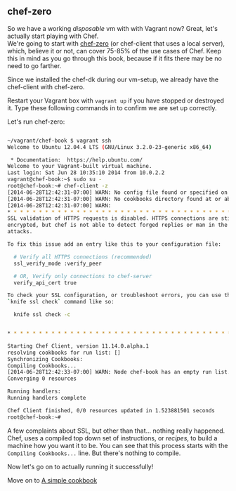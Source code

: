 chef-zero
---------

So we have a working _disposable_ vm with with Vagrant now? 
Great, let's actually start playing with Chef.  
We're going to start with [chef-zero][cz] (or chef-client that uses a local server), 
which, believe it or not, can cover 75-85% of the use cases of Chef. 
Keep this in mind as you go through this book, because if it fits there may be
no need to go farther.

Since we installed the chef-dk during our vm-setup, we already have the 
chef-client with chef-zero.

Restart your Vagrant box with `vagrant up` if you have stopped or destroyed it. 
Type these following commands in to confirm we are set up correctly.


Let's run chef-zero:

```bash

~/vagrant/chef-book $ vagrant ssh                                                                                                                               davedash@immacomputer
Welcome to Ubuntu 12.04.4 LTS (GNU/Linux 3.2.0-23-generic x86_64)

 * Documentation:  https://help.ubuntu.com/
Welcome to your Vagrant-built virtual machine.
Last login: Sat Jun 28 10:35:10 2014 from 10.0.2.2
vagrant@chef-book:~$ sudo su -
root@chef-book:~# chef-client -z
[2014-06-28T12:42:31-07:00] WARN: No config file found or specified on command line, using command line options.
[2014-06-28T12:42:31-07:00] WARN: No cookbooks directory found at or above current directory.  Assuming /root.
[2014-06-28T12:42:31-07:00] WARN:
* * * * * * * * * * * * * * * * * * * * * * * * * * * * * * * * * * * * * * * *
SSL validation of HTTPS requests is disabled. HTTPS connections are still
encrypted, but chef is not able to detect forged replies or man in the middle
attacks.

To fix this issue add an entry like this to your configuration file:

  # Verify all HTTPS connections (recommended)
  ssl_verify_mode :verify_peer

  # OR, Verify only connections to chef-server
  verify_api_cert true

To check your SSL configuration, or troubleshoot errors, you can use the
`knife ssl check` command like so:

  knife ssl check -c


* * * * * * * * * * * * * * * * * * * * * * * * * * * * * * * * * * * * * * * *

Starting Chef Client, version 11.14.0.alpha.1
resolving cookbooks for run list: []
Synchronizing Cookbooks:
Compiling Cookbooks...
[2014-06-28T12:42:33-07:00] WARN: Node chef-book has an empty run list.
Converging 0 resources

Running handlers:
Running handlers complete

Chef Client finished, 0/0 resources updated in 1.523881501 seconds
root@chef-book:~#

```

A few complaints about SSL, but other than that... nothing really happened. 
Chef, uses a compiled top down set of instructions, or _recipes_, 
to build a machine how 
you want it to be. You can see that this process starts with 
the `Compiling Cookbooks...` line.  But there's nothing to compile.

Now let's go on to actually running it successfully!

Move on to [A simple cookbook](06-write-simple-base-cookbook.md)

[cz]: http://www.getchef.com/blog/2013/10/31/chef-client-z-from-zero-to-chef-in-8-5-seconds/
